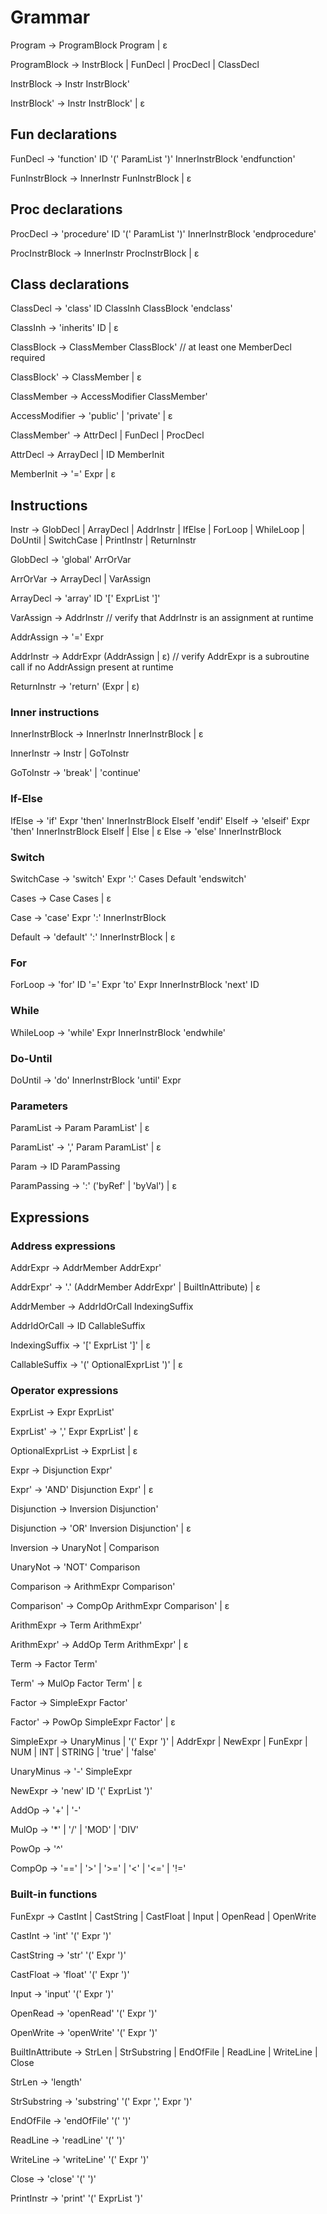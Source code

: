 # Grammar

Program -> ProgramBlock Program | ε

ProgramBlock -> InstrBlock
                | FunDecl
                | ProcDecl
                | ClassDecl

InstrBlock -> Instr InstrBlock'

InstrBlock' -> Instr InstrBlock' | ε

## Fun declarations

FunDecl -> 'function' ID '(' ParamList ')' InnerInstrBlock 'endfunction'

FunInstrBlock -> InnerInstr FunInstrBlock | ε

## Proc declarations

ProcDecl -> 'procedure' ID '(' ParamList ')' InnerInstrBlock 'endprocedure'

ProcInstrBlock -> InnerInstr ProcInstrBlock | ε

## Class declarations

ClassDecl -> 'class' ID ClassInh
                 ClassBlock
             'endclass'

ClassInh -> 'inherits' ID | ε

ClassBlock -> ClassMember ClassBlock' // at least one MemberDecl required

ClassBlock' -> ClassMember | ε

ClassMember -> AccessModifier ClassMember'

AccessModifier -> 'public' | 'private' | ε

ClassMember' -> AttrDecl | FunDecl | ProcDecl

AttrDecl -> ArrayDecl | ID MemberInit

MemberInit -> '=' Expr | ε

## Instructions

Instr -> GlobDecl | ArrayDecl | AddrInstr
         | IfElse | ForLoop | WhileLoop | DoUntil | SwitchCase
         | PrintInstr | ReturnInstr

GlobDecl -> 'global' ArrOrVar

ArrOrVar -> ArrayDecl | VarAssign

ArrayDecl -> 'array' ID '[' ExprList ']'

VarAssign -> AddrInstr // verify that AddrInstr is an assignment at runtime

AddrAssign -> '=' Expr

AddrInstr -> AddrExpr (AddrAssign | ε) // verify AddrExpr is a subroutine call if no AddrAssign present at runtime

ReturnInstr -> 'return' (Expr | ε)

### Inner instructions

InnerInstrBlock -> InnerInstr InnerInstrBlock | ε

InnerInstr -> Instr | GoToInstr

GoToInstr -> 'break' | 'continue'

### If-Else

IfElse -> 'if' Expr 'then' InnerInstrBlock ElseIf 'endif'
ElseIf -> 'elseif' Expr 'then' InnerInstrBlock ElseIf 
          | Else 
          | ε
Else -> 'else' InnerInstrBlock

### Switch

SwitchCase -> 'switch' Expr ':' Cases Default 'endswitch'

Cases -> Case Cases | ε

Case -> 'case' Expr ':' InnerInstrBlock

Default -> 'default' ':' InnerInstrBlock | ε

### For

ForLoop -> 'for' ID '=' Expr 'to' Expr
               InnerInstrBlock
           'next' ID

### While

WhileLoop -> 'while' Expr
                 InnerInstrBlock
             'endwhile'

### Do-Until
DoUntil -> 'do'
               InnerInstrBlock
           'until' Expr

### Parameters

ParamList -> Param ParamList' | ε

ParamList' -> ',' Param ParamList' | ε

Param -> ID ParamPassing

ParamPassing -> ':' ('byRef' | 'byVal') | ε

## Expressions

### Address expressions

AddrExpr -> AddrMember AddrExpr'

AddrExpr' -> '.' (AddrMember AddrExpr' 
                    | BuiltInAttribute)
            | ε

AddrMember -> AddrIdOrCall IndexingSuffix

AddrIdOrCall -> ID CallableSuffix

IndexingSuffix -> '[' ExprList ']' | ε

CallableSuffix -> '(' OptionalExprList ')' | ε

### Operator expressions

ExprList -> Expr ExprList'

ExprList' -> ',' Expr ExprList' | ε

OptionalExprList -> ExprList | ε

Expr -> Disjunction Expr'

Expr' -> 'AND' Disjunction Expr' | ε

Disjunction -> Inversion Disjunction'

Disjunction -> 'OR' Inversion Disjunction' | ε

Inversion -> UnaryNot 
            | Comparison

UnaryNot -> 'NOT' Comparison

Comparison -> ArithmExpr Comparison'

Comparison' -> CompOp ArithmExpr Comparison' | ε

ArithmExpr -> Term ArithmExpr'

ArithmExpr' -> AddOp Term ArithmExpr' | ε

Term -> Factor Term'

Term' -> MulOp Factor Term' | ε

Factor -> SimpleExpr Factor'

Factor' -> PowOp SimpleExpr Factor' | ε

SimpleExpr -> UnaryMinus
            | '(' Expr ')'
            | AddrExpr
            | NewExpr
            | FunExpr
            | NUM | INT | STRING
            | 'true' | 'false'

UnaryMinus -> '-' SimpleExpr

NewExpr -> 'new' ID '(' ExprList ')'

AddOp -> '+' | '-'

MulOp -> '*' | '/' | 'MOD' | 'DIV'

PowOp -> '^'

CompOp -> '==' | '>' | '>=' | '<' | '<=' | '!='

### Built-in functions

FunExpr -> CastInt
        | CastString
        | CastFloat
        | Input
        | OpenRead
        | OpenWrite

CastInt -> 'int' '(' Expr ')'

CastString -> 'str' '(' Expr ')'

CastFloat -> 'float' '(' Expr ')'

Input -> 'input' '(' Expr ')'

OpenRead -> 'openRead' '(' Expr ')'

OpenWrite -> 'openWrite' '(' Expr ')'

BuiltInAttribute -> StrLen 
                    | StrSubstring
                    | EndOfFile
                    | ReadLine
                    | WriteLine
                    | Close

StrLen -> 'length'

StrSubstring -> 'substring' '(' Expr ',' Expr ')'

EndOfFile -> 'endOfFile' '(' ')'

ReadLine -> 'readLine' '(' ')'

WriteLine -> 'writeLine' '(' Expr ')'

Close -> 'close' '(' ')'

PrintInstr -> 'print' '(' ExprList ')'

